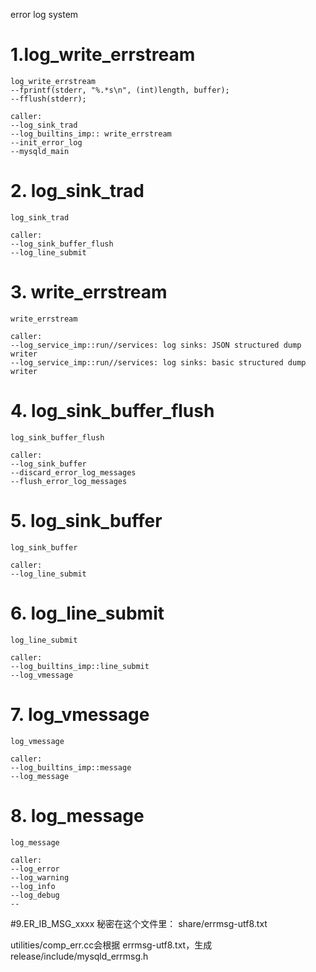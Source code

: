 error log system

# 1.log_write_errstream

	log_write_errstream
	--fprintf(stderr, "%.*s\n", (int)length, buffer);
	--fflush(stderr);
	
	caller:
	--log_sink_trad
	--log_builtins_imp:: write_errstream
	--init_error_log
	--mysqld_main
	
	
# 2. log_sink_trad
	log_sink_trad
	
	caller:
	--log_sink_buffer_flush
	--log_line_submit
	
# 3. write_errstream
	write_errstream
	
	caller:
	--log_service_imp::run//services: log sinks: JSON structured dump writer  
	--log_service_imp::run//services: log sinks: basic structured dump writer
	


# 4. log_sink_buffer_flush
	log_sink_buffer_flush
	
	caller:
	--log_sink_buffer
	--discard_error_log_messages
	--flush_error_log_messages


# 5. log_sink_buffer
	log_sink_buffer
	
	caller:
	--log_line_submit
	
	
# 6. log_line_submit
	log_line_submit
	
	caller:
	--log_builtins_imp::line_submit
	--log_vmessage
	
# 7. log_vmessage
	log_vmessage
	
	caller:
	--log_builtins_imp::message
	--log_message
	
# 8. log_message
	log_message
	
	caller:
	--log_error
	--log_warning
	--log_info
	--log_debug
	--
	
#9.ER_IB_MSG_xxxx
秘密在这个文件里：
share/errmsg-utf8.txt

utilities/comp_err.cc会根据	errmsg-utf8.txt，生成release/include/mysqld_errmsg.h


	

	
	
	
	
	
	
	
	
	